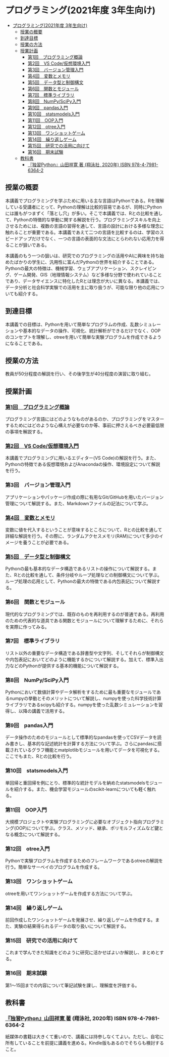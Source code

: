# プログラミング(2021年度 3年生向け)

- [プログラミング(2021年度 3年生向け)](#プログラミング2021年度-3年生向け)
  - [授業の概要](#授業の概要)
  - [到達目標](#到達目標)
  - [授業の方法](#授業の方法)
  - [授業計画](#授業計画)
    - [第1回　プログラミング概論](#第1回プログラミング概論)
    - [第2回　VS Code/仮想環境入門](#第2回vs-code仮想環境入門)
    - [第3回　バージョン管理入門](#第3回バージョン管理入門)
    - [第4回　変数とメモリ](#第4回変数とメモリ)
    - [第5回　データ型と制御構文](#第5回データ型と制御構文)
    - [第6回　関数とモジュール](#第6回関数とモジュール)
    - [第7回　標準ライブラリ](#第7回標準ライブラリ)
    - [第8回　NumPy/SciPy入門](#第8回numpyscipy入門)
    - [第9回　pandas入門](#第9回pandas入門)
    - [第10回　statsmodels入門](#第10回statsmodels入門)
    - [第11回　OOP入門](#第11回oop入門)
    - [第12回　otree入門](#第12回otree入門)
    - [第13回　ワンショットゲーム](#第13回ワンショットゲーム)
    - [第14回　繰り返しゲーム](#第14回繰り返しゲーム)
    - [第15回　研究での活用に向けて](#第15回研究での活用に向けて)
    - [第16回　期末試験](#第16回期末試験)
  - [教科書](#教科書)
    - [『独習Python』山田祥寛 著 (翔泳社, 2020年) ISBN 978-4-7981-6364-2](#独習python山田祥寛-著-翔泳社-2020年-isbn-978-4-7981-6364-2)

## 授業の概要  

本講義でプログラミングを学ぶために用いる主な言語はPythonである。Rを理解している受講者にとって、Pythonの理解は比較的容易であるが、同時にPythonには誰もがつまずく「落とし穴」が多い。そこで本講義では、Rとの比較を通して、Pythonの特徴的な挙動に関する解説を行う。プログラミングスキルを向上させるためには、複数の言語の習得を通して、言語の設計における多様な理念に触れることが重要である。本講義であえて二つの言語を比較するのは、学習のスピードアップだけでなく、一つの言語の表面的な文法にとらわれない応用力を得ることが狙いである。

本講義のもう一つの狙いは、研究でのプログラミングの活用やAIに興味を持ち始めたばかりの学生に、汎用性に富んだPythonの世界を紹介することである。Pythonの最大の特徴は、機械学習、ウェブアプリケーション、スクレイピング、ゲーム開発、GIS（地理情報システム）など多様な分野で使われていることであり、データサイエンスに特化したRとは理念が大いに異なる。本講義では、データ分析と社会科学実験での活用を主に取り扱うが、可能な限り他の応用についても紹介する。

## 到達目標

本講義での目標は、Pythonを用いて簡単なプログラムの作成、乱数シミュレーションや基本的なデータの操作、可視化、統計解析ができるだけでなく、OOPのコンセプトを理解し、otreeを用いて簡単な実験プログラムを作成できるようになることである。

## 授業の方法  

教員が50分程度の解説を行い、その後学生が40分程度の演習に取り組む。

## 授業計画  

### [第1回　プログラミング概論](./programming-1.md)

プログラミング言語にはどのようなものがあるのか、プログラミングをマスターするためにはどのような心構えが必要なのか等、事前に押さえるべき必要最低限の事項を解説する。

### [第2回　VS Code/仮想環境入門](./programming-2.md)

本講義でプログラミングに用いるエディター(VS Code)の解説を行う。また、Pythonの特徴である仮想環境およびAnacondaの操作、環境設定について解説を行う。

### 第3回　バージョン管理入門

アプリケーションやパッケージ作成の際に有用なGit/GitHubを用いたバージョン管理について解説する。また、Markdownファイルの記法について学ぶ。

### [第4回　変数とメモリ](./programming-4.md)

変数に値を代入するということが意味するところについて、Rとの比較を通して詳細な解説を行う。その際に、ランダムアクセスメモリ(RAM)について多少のイメージを養うことが必要である。

### [第5回　データ型と制御構文](./programming-5.md)

Pythonの最も基本的なデータ構造であるリストの操作について解説する。また、Rとの比較を通して、条件分岐やループ処理などの制御構文について学ぶ。ループ処理の応用として、Pythonの最大の特徴である内包表記について解説する。

### 第6回　関数とモジュール

現代的なプログラミングでは、既存のものを再利用するのが普通である。再利用のための代表的な道具である関数とモジュールについて理解するために、それらを実際に作ってみる。

### 第7回　標準ライブラリ

リスト以外の重要なデータ構造である辞書型や文字列、そしてそれらが制御構文や内包表記においてどのように機能するかについて解説する。加えて、標準入出力などのPythonが提供する基本的機能について解説する。

### 第8回　NumPy/SciPy入門

Pythonにおいて数値計算やデータ解析をするために最も重要なモジュールであるnumpyの挙動とそのメリットについて解説し、numpyを使った科学技術計算ライブラリであるscipyも紹介する。numpyを使った乱数シミュレーションを習得し、以降の講義で活用する。

### 第9回　pandas入門

データ操作のためのモジュールとして標準的なpandasを使ってCSVデータを読み書きし、基本的な記述統計を計算する方法について学ぶ。さらにpandasに搭載されているグラフ機能とmatplotlibモジュールを用いてデータを可視化する。ここでもまた、Rとの比較を行う。

### 第10回　statsmodels入門

単回帰と重回帰を例にとり、標準的な統計モデルを納めたstatsmodelsモジュールを紹介する。また、機会学習モジュールのscikit-learnについても軽く触れる。

### 第11回　OOP入門

大規模プロジェクトや実験プログラミングに必要なオブジェクト指向プログラミング(OOP)について学ぶ。クラス、メソッド、継承、ポリモルフィズムなど鍵となる概念について解説する。

### 第12回　otree入門

Pythonで実験プログラムを作成するためのフレームワークであるotreeの解説を行う。簡単なサーベイのプログラムを作成する。

### 第13回　ワンショットゲーム

otreeを用いてワンショットゲームを作成する方法について学ぶ。

### 第14回　繰り返しゲーム

前回作成したワンショットゲームを発展させ、繰り返しゲームを作成する。また、実験の結果得られるデータの取り扱いについて解説する。

### 第15回　研究での活用に向けて

これまで学んできた知識をどのように研究に活かせばよいか解説し、まとめとする。

### 第16回　期末試験

第1～15回までの内容について筆記試験を課し、理解度を評価する。

## 教科書

### [『独習Python』山田祥寛 著](https://www.amazon.co.jp/%E7%8B%AC%E7%BF%92Python-%E5%B1%B1%E7%94%B0-%E7%A5%A5%E5%AF%9B/dp/4798163643) (翔泳社, 2020年) ISBN 978-4-7981-6364-2

紙媒体の書籍は大きくて重いので、講義には持参しなくてよい。ただし、自宅に所有していることを前提に講義を進める。Kindle版もあるのでそちらも検討すること。
